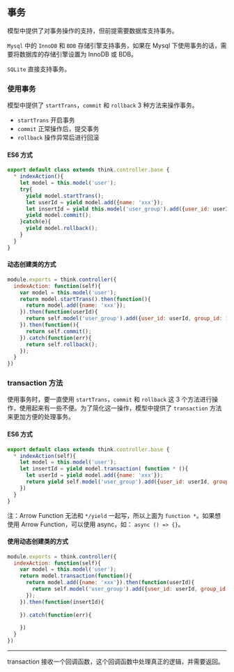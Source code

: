 ## 事务

模型中提供了对事务操作的支持，但前提需要数据库支持事务。

`Mysql` 中的 `InnoDB` 和 `BDB` 存储引擎支持事务，如果在 Mysql 下使用事务的话，需要将数据库的存储引擎设置为 InnoDB 或 BDB。

`SQLite` 直接支持事务。


### 使用事务

模型中提供了 `startTrans`，`commit` 和 `rollback` 3 种方法来操作事务。

* `startTrans` 开启事务
* `commit` 正常操作后，提交事务
* `rollback` 操作异常后进行回滚

#### ES6 方式

```js
export default class extends think.controller.base {
  * indexAction(){
    let model = this.model('user');
    try{
      yield model.startTrans();
      let userId = yield model.add({name: 'xxx'});
      let insertId = yield this.model('user_group').add({user_id: userId, group_id: 1000});
      yield model.commit();
    }catch(e){
      yield model.rollback();
    }
  }
}
```

#### 动态创建类的方式 ##### 

```js
module.exports = think.controller({
  indexAction: function(self){
    var model = this.model('user');
    return model.startTrans().then(function(){
      return model.add({name: 'xxx'});
    }).then(function(userId){
      return self.model('user_group').add({user_id: userId, group_id: 1000})
    }).then(function(){
      return self.commit();
    }).catch(function(err){
      return self.rollback();
    });
  }
})
```

### transaction 方法

使用事务时，要一直使用 `startTrans`，`commit` 和 `rollback` 这 3 个方法进行操作，使用起来有一些不便。为了简化这一操作，模型中提供了 `transaction` 方法来更加方便的处理事务。

#### ES6 方式

```js
export default class extends think.controller.base {
  * indexAction(self){
    let model = this.model('user');
    let insertId = yield model.transaction( function * (){
      let userId = yield model.add({name: 'xxx'});
      return yield self.model('user_group').add({user_id: userId, group_id: 1000});
    })
  }
}
```

注：Arrow Function 无法和 `*/yield` 一起写，所以上面为 `function *`。如果想使用 Arrow Function，可以使用 async，如： `async () => {}`。

#### 使用动态创建类的方式

```js
module.exports = think.controller({
  indexAction: function(self){
    var model = this.model('user');
    return model.transaction(function(){
      return model.add({name: 'xxx'}).then(function(userId){
        return self.model('user_group').add({user_id: userId, group_id: 1000});
      });
    }).then(function(insertId){
      
    }).catch(function(err){
      
    })
  }
})
```

-------
transaction 接收一个回调函数，这个回调函数中处理真正的逻辑，并需要返回。